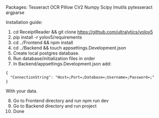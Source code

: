 Packages:
Tesseract OCR
Pillow
CV2
Numpy
Scipy
Imutils
pytesseract
argparse


Installation guide:
1. cd ReceiptReader && git clone https://github.com/ultralytics/yolov5
2. pip install -r yolov5/requirements
3. cd ../Frontend && npm install 
4. cd ../Backend && touch appsettings.Development.json
5. Create local postgres database. 
6. Run database/initialization files in order
7. In Backend/appsettings.Development.json add:
```
{
  "ConnectionString": "Host=;Port=;Database=;Username=;Password=;"
}
```
With your data.

8. Go to Frontend directory and run npm run dev
9. Go to Backend directory and run project 
10. Done